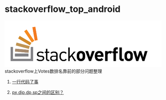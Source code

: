 # stackoverflow_top_android
![img](images/01.png)
stackoverflow上Votes数排名靠前的部分问题整理

1. [一行代码了事](https://github.com/helloted/stackoverflow_top_android/blob/master/content/a-skill-one-line.md)

2. [px,dip,dp,sp之间的区别？](https://github.com/helloted/stackoverflow_top_android/blob/master/content/what-is-the-difference-between-px-dip-dp-and-sp.md)


